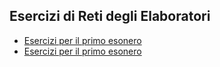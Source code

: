 ## Esercizi di Reti degli Elaboratori
- [Esercizi per il primo esonero](https://github.com/CasuFrost/University_notes/blob/main/Secondo%20Anno/Secondo%20Semestre/Reti%20di%20Elaboratori/Esercizi/Esercizi%20Esonero%201.pdf)
- [Esercizi per il primo esonero](https://github.com/CasuFrost/University_notes/blob/main/Secondo%20Anno/Secondo%20Semestre/Reti%20di%20Elaboratori/Esercizi/Esercitazione%20livello%20di%20Trasporto.pdf)

